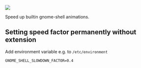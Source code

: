 <img src="http://gfxmonk.net/dist/status/project/gnome-shell-impatience.png">

Speed up builtin gnome-shell animations.

## Setting speed factor permanently without extension
Add environment variable e.g. to `/etc/environment`
```
GNOME_SHELL_SLOWDOWN_FACTOR=0.4
```
